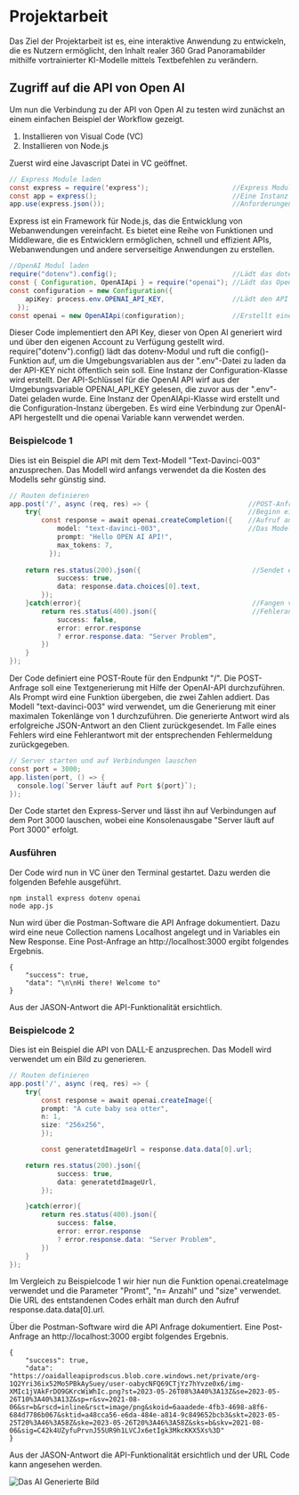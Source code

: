 # Projektarbeit

Das Ziel der Projektarbeit ist es, eine interaktive Anwendung zu entwickeln, die es Nutzern ermöglicht, den Inhalt realer 360 Grad Panoramabilder mithilfe vortrainierter KI-Modelle mittels Textbefehlen zu verändern.

## Zugriff auf die API von Open AI

Um nun die Verbindung zu der API von Open AI zu testen wird zunächst an einem einfachen Beispiel der Workflow gezeigt.

1. Installieren von Visual Code (VC)
2. Installieren von Node.js

Zuerst wird eine Javascript Datei in VC geöffnet.

```java script
// Express Module laden
const express = require('express');                     //Express Modul
const app = express();                                  //Eine Instanz der Express-App erstellen
app.use(express.json());                                //Anforderungen mit JSON-Daten zu parsen
```

Express ist ein Framework für Node.js, das die Entwicklung von Webanwendungen vereinfacht. Es bietet eine Reihe von Funktionen und Middleware, die es Entwicklern ermöglichen, schnell und effizient APIs, Webanwendungen und andere serverseitige Anwendungen zu erstellen.

```java script
//OpenAI Modul laden
require("dotenv").config();                             //Lädt das dotenv-Modul 
const { Configuration, OpenAIApi } = require("openai"); //Lädt das OpenAI Modul
const configuration = new Configuration({
    apiKey: process.env.OPENAI_API_KEY,                 //Lädt den API KEY aus .env
  });
const openai = new OpenAIApi(configuration);            //Erstellt eine Instanz der OpenAIApi-Klasse und die Configuration-Instanz übergeben
```

Dieser Code implementiert den API Key, dieser von Open AI generiert wird und über den eigenen Account zu Verfügung gestellt wird. 
require("dotenv").config() lädt das dotenv-Modul und ruft die config()-Funktion auf, um die Umgebungsvariablen aus der ".env"-Datei zu laden da der API-KEY nicht öffentlich sein soll.
Eine Instanz der Configuration-Klasse wird erstellt. Der API-Schlüssel für die OpenAI API wirf aus der Umgebungsvariable OPENAI_API_KEY gelesen, die zuvor aus der ".env"-Datei geladen wurde.
Eine Instanz der OpenAIApi-Klasse wird erstellt und die Configuration-Instanz übergeben. Es wird eine Verbindung zur OpenAI-API hergestellt und die openai Variable kann verwendet werden.

### Beispielcode 1

Dies ist ein Beispiel die API mit dem Text-Modell "Text-Davinci-003" anzusprechen. Das Modell wird anfangs verwendet da die Kosten des Modells sehr günstig sind.

```java script
// Routen definieren
app.post('/', async (req, res) => {                         //POST-Anfrage auf den Endpunkt /.req = request und res= response
    try{                                                    //Beginn eines try-catch-Blocks zur Fehlerbehandlung
        const response = await openai.createCompletion({    //Aufruf an die OpenAI-API, um Textgenerierung durchzuführen
            model: "text-davinci-003",                      //Das Modell "text-davinci-003" wird verwendet
            prompt: "Hello OPEN AI API!",
            max_tokens: 7,
          });
          
    return res.status(200).json({                            //Sendet eine erfolgreiche Antwort mit dem generierten Text an den Client.
            success: true,
            data: response.data.choices[0].text,
        });
    }catch(error){                                           //Fangen von Fehlern, falls welche auftreten.
        return res.status(400).json({                        //Fehlerantwort an den Client. Fehler wird aus der API-Antwort oder als allgemeine Fehlermeldung zurückgegeben.
            success: false,                                                     
            error: error.response
            ? error.response.data: "Server Problem",
        })
    }
});
```
Der Code definiert eine POST-Route für den Endpunkt "/". Die POST-Anfrage soll eine Textgenerierung mit Hilfe der OpenAI-API durchzuführen. Als Prompt wird eine Funktion übergeben, die zwei Zahlen addiert. Das Modell "text-davinci-003" wird verwendet, um die Generierung mit einer maximalen Tokenlänge von 1 durchzuführen. Die generierte Antwort wird als erfolgreiche JSON-Antwort an den Client zurückgesendet. Im Falle eines Fehlers wird eine Fehlerantwort mit der entsprechenden Fehlermeldung zurückgegeben.

```java script
// Server starten und auf Verbindungen lauschen
const port = 3000;
app.listen(port, () => {
  console.log(`Server läuft auf Port ${port}`);
});
```
Der Code startet den Express-Server und lässt ihn auf Verbindungen auf dem Port 3000 lauschen, wobei eine Konsolenausgabe "Server läuft auf Port 3000" erfolgt.

### Ausführen

Der Code wird nun in VC üner den Terminal gestartet. Dazu werden die folgenden Befehle ausgeführt.
```
npm install express dotenv openai
node app.js   
```

Nun wird über die Postman-Software die API Anfrage dokumentiert. Dazu wird eine neue Collection namens Localhost angelegt und in Variables ein New Response. Eine Post-Anfrage an http://localhost:3000 ergibt folgendes Ergebnis.

```Jason
{
    "success": true,
    "data": "\n\nHi there! Welcome to"
}
```
Aus der JASON-Antwort die API-Funktionalität ersichtlich.

### Beispielcode 2

Dies ist ein Beispiel die API von DALL-E anzusprechen. Das Modell wird verwendet um ein Bild zu generieren.

```java script
// Routen definieren
app.post('/', async (req, res) => {                                             //POST-Anfrage auf den Endpunkt /.req = request und res= response
    try{                                                                        //Beginn eines try-catch-Blocks zur Fehlerbehandlung
        const response = await openai.createImage({                             
        prompt: "A cute baby sea otter",
        n: 1,
        size: "256x256",
        });      

        const generatetdImageUrl = response.data.data[0].url;                   //Speichert die URL des Bildes

    return res.status(200).json({                                               //Sendet eine erfolgreiche Antwort mit dem generierten Text an den Client.
            success: true,
            data: generatetdImageUrl,
        });

    }catch(error){                                                              //Fangen von Fehlern, falls welche auftreten.
        return res.status(400).json({                                           //Fehlerantwort an den Client. Fehler wird aus der API-Antwort oder als allgemeine Fehlermeldung zurückgegeben.
            success: false,                                                     
            error: error.response
            ? error.response.data: "Server Problem",
        })
    }
});
```

Im Vergleich zu Beispielcode 1 wir hier nun die Funktion openai.createImage verwendet und die Parameter "Promt", "n= Anzahl" und "size" verwendet. Die URL des entstandenen Codes erhält man durch den Aufruf response.data.data[0].url.

Über die Postman-Software wird die API Anfrage dokumentiert. Eine Post-Anfrage an http://localhost:3000 ergibt folgendes Ergebnis.

```Jason
{
    "success": true,
    "data": "https://oaidalleapiprodscus.blob.core.windows.net/private/org-1Q2Yri36ix52Mo5PBkAySuey/user-oabycNFQ69CTjYz7hYvze0x6/img-XMIc1jVAkFrDO9GKrcWiWhIc.png?st=2023-05-26T08%3A40%3A13Z&se=2023-05-26T10%3A40%3A13Z&sp=r&sv=2021-08-06&sr=b&rscd=inline&rsct=image/png&skoid=6aaadede-4fb3-4698-a8f6-684d7786b067&sktid=a48cca56-e6da-484e-a814-9c849652bcb3&skt=2023-05-25T20%3A46%3A58Z&ske=2023-05-26T20%3A46%3A58Z&sks=b&skv=2021-08-06&sig=C42k4UZyfuPrvnJ55UR9h1LVCJx6etIgk3MkcKKX5Xs%3D"
}
```
Aus der JASON-Antwort die API-Funktionalität ersichtlich und der URL Code kann angesehen werden.

![Das AI Generierte Bild](https://oaidalleapiprodscus.blob.core.windows.net/private/org-1Q2Yri36ix52Mo5PBkAySuey/user-oabycNFQ69CTjYz7hYvze0x6/img-XMIc1jVAkFrDO9GKrcWiWhIc.png?st=2023-05-26T08%3A40%3A13Z&se=2023-05-26T10%3A40%3A13Z&sp=r&sv=2021-08-06&sr=b&rscd=inline&rsct=image/png&skoid=6aaadede-4fb3-4698-a8f6-684d7786b067&sktid=a48cca56-e6da-484e-a814-9c849652bcb3&skt=2023-05-25T20%3A46%3A58Z&ske=2023-05-26T20%3A46%3A58Z&sks=b&skv=2021-08-06&sig=C42k4UZyfuPrvnJ55UR9h1LVCJx6etIgk3MkcKKX5Xs%3D)
